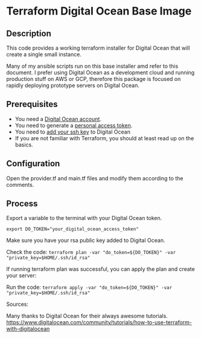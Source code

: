 # Terraform Digital Ocean Base Image

## Description  
This code provides a working terraform installer for Digital Ocean that will create a single small instance.  

Many of my ansible scripts run on this base installer amd refer to this document.  I prefer using Digital Ocean as a development cloud and running production stuff on AWS or GCP, therefore this package is focused on rapidly deploying prototype servers on Digital Ocean.   

## Prerequisites

* You need a [Digital Ocean account](https://m.do.co/c/159b2a9fb0c3).
* You need to generate a [personal access token](https://docs.digitalocean.com/reference/api/create-personal-access-token/). 
* You need to [add your ssh key](https://docs.digitalocean.com/reference/api/create-personal-access-token/) to Digital Ocean
* If you are not familiar with Terraform, you should at least read up on the basics.

## Configuration
Open the provider.tf and main.tf files and modify them according to the comments.

## Process

Export a variable to the terminal with your Digital Ocean token.

`export DO_TOKEN="your_digital_ocean_access_token"`

Make sure you have your rsa public key added to Digital Ocean.

Check the code: `terraform plan -var "do_token=${DO_TOKEN}" -var "private_key=$HOME/.ssh/id_rsa"`

If running terraform plan was successful, you can  apply the plan and create your server:

Run the code: `terraform apply -var "do_token=${DO_TOKEN}" -var "private_key=$HOME/.ssh/id_rsa"`

Sources:

Many thanks to Digital Ocean for their always awesome tutorials.
https://www.digitalocean.com/community/tutorials/how-to-use-terraform-with-digitalocean